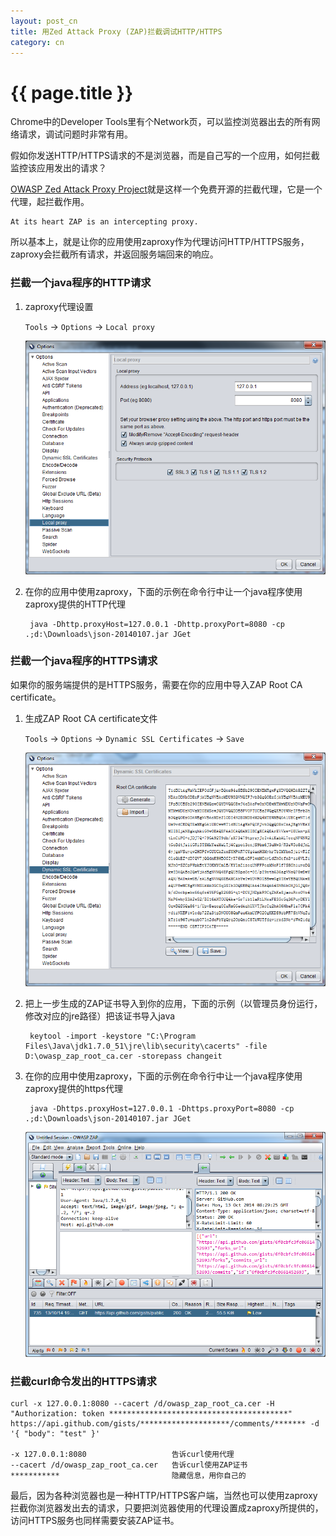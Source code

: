 ```yaml
---
layout: post_cn
title: 用Zed Attack Proxy (ZAP)拦截调试HTTP/HTTPS
category: cn
---
```


{{ page.title }}
================

Chrome中的Developer Tools里有个Network页，可以监控浏览器出去的所有网络请求，调试问题时非常有用。

假如你发送HTTP/HTTPS请求的不是浏览器，而是自己写的一个应用，如何拦截监控该应用发出的请求？

[OWASP Zed Attack Proxy Project](https://www.owasp.org/index.php/OWASP_Zed_Attack_Proxy_Project)就是这样一个免费开源的拦截代理，它是一个代理，起拦截作用。

    At its heart ZAP is an intercepting proxy.

所以基本上，就是让你的应用使用zaproxy作为代理访问HTTP/HTTPS服务，zaproxy会拦截所有请求，并返回服务端回来的响应。

### 拦截一个java程序的HTTP请求
1. zaproxy代理设置

    `Tools` -> `Options` -> `Local proxy`

    ![zaproxy0](/assets/images/zaproxy0.png)

1. 在你的应用中使用zaproxy，下面的示例在命令行中让一个java程序使用zaproxy提供的HTTP代理

        java -Dhttp.proxyHost=127.0.0.1 -Dhttp.proxyPort=8080 -cp .;d:\Downloads\json-20140107.jar JGet


### 拦截一个java程序的HTTPS请求

如果你的服务端提供的是HTTPS服务，需要在你的应用中导入ZAP Root CA certificate。

1. 生成ZAP Root CA certificate文件

    `Tools` -> `Options` -> `Dynamic SSL Certificates` -> `Save`

    ![zaproxy1](/assets/images/zaproxy1.png)

1. 把上一步生成的ZAP证书导入到你的应用，下面的示例（以管理员身份运行，修改对应的jre路径）把该证书导入java

        keytool -import -keystore "C:\Program Files\Java\jdk1.7.0_51\jre\lib\security\cacerts" -file D:\owasp_zap_root_ca.cer -storepass changeit

1. 在你的应用中使用zaproxy，下面的示例在命令行中让一个java程序使用zaproxy提供的https代理

        java -Dhttps.proxyHost=127.0.0.1 -Dhttps.proxyPort=8080 -cp .;d:\Downloads\json-20140107.jar JGet

    ![zaproxy2](/assets/images/zaproxy2.png)

### 拦截curl命令发出的HTTPS请求

    curl -x 127.0.0.1:8080 --cacert /d/owasp_zap_root_ca.cer -H "Authorization: token ****************************************" https://api.github.com/gists/********************/comments/******* -d '{ "body": "test" }'

    -x 127.0.0.1:8080                   告诉curl使用代理
    --cacert /d/owasp_zap_root_ca.cer   告诉curl使用ZAP证书
    ***********                         隐藏信息，用你自己的

最后，因为各种浏览器也是一种HTTP/HTTPS客户端，当然也可以使用zaproxy拦截你浏览器发出去的请求，只要把浏览器使用的代理设置成zaproxy所提供的，访问HTTPS服务也同样需要安装ZAP证书。
